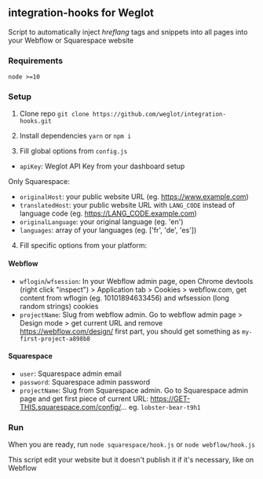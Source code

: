 ## integration-hooks for Weglot

Script to automatically inject _hreflang_ tags and snippets into all pages into
your Webflow or Squarespace website

### Requirements

`node >=10`

### Setup

1. Clone repo `git clone https://github.com/weglot/integration-hooks.git`

2. Install dependencies `yarn` or `npm i`

3. Fill global options from `config.js`

  - `apiKey`: Weglot API Key from your dashboard setup

  Only Squarespace:

   - `originalHost`: your public website URL (eg. https://www.example.com)
   - `translatedHost`: your public website URL with `LANG_CODE` instead of
     language code (eg. https://LANG_CODE.example.com)
   - `originalLanguage`: your original language (eg. 'en')
   - `languages`: array of your languages (eg. ['fr', 'de', 'es'])

4. Fill specific options from your platform:

#### Webflow

- `wflogin`/`wfsession`: In your Webflow admin page, open Chrome
  devtools (right click "inspect") > Application tab > Cookies > webflow.com,
  get content from wflogin (eg. 10101894633456) and wfsession
  (long random strings) cookies
- `projectName`: Slug from webflow admin. Go to webflow admin page > Design mode >
  get current URL and remove https://webflow.com/design/ first part, you should
  get something as `my-first-project-a898b8`

#### Squarespace

- `user`: Squarespace admin email
- `password`: Squarespace admin password
- `projectName`: Slug from Squarespace admin. Go to Squarespace admin page and get
  first piece of current URL: https://GET-THIS.squarespace.com/config/...
  eg. `lobster-bear-t9h1`

### Run

When you are ready, run `node squarespace/hook.js` or `node webflow/hook.js`

This script edit your website but it doesn't publish it if it's necessary, like
on Webflow